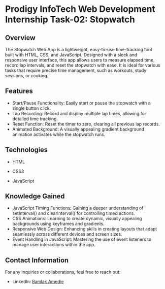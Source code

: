 # Prodigy InfoTech Web Development Internship Task-02: Stopwatch

## Overview

The Stopwatch Web App is a lightweight, easy-to-use time-tracking tool built with HTML, CSS, and JavaScript. Designed with a sleek and responsive user interface, this app allows users to measure elapsed time, record lap intervals, and reset the stopwatch with ease. It is ideal for various tasks that require precise time management, such as workouts, study sessions, or cooking.

## Features

- Start/Pause Functionality: Easily start or pause the stopwatch with a single button click.
- Lap Recording: Record and display multiple lap times, allowing for detailed time tracking.
- Reset Function: Reset the timer to zero, clearing all previous lap records.
- Animated Background: A visually appealing gradient background animation activates while the stopwatch runs.

## Technologies
- HTML

- CSS3

- JavaScript

## Knowledge Gained

- JavaScript Timing Functions: Gaining a deeper understanding of setInterval() and clearInterval() for controlling timed actions.
- CSS Animations: Learning to create dynamic, visually appealing backgrounds using keyframes and gradients.
- Responsive Web Design: Enhancing skills in creating layouts that adapt seamlessly across different devices and screen sizes.
- Event Handling in JavaScript: Mastering the use of event listeners to manage user interactions within the app.

## Contact Information

For any inquiries or collaborations, feel free to reach out:

- LinkedIn: [Bamlak Amedie](https://www.linkedin.com/in/bamlak-amedie/)
